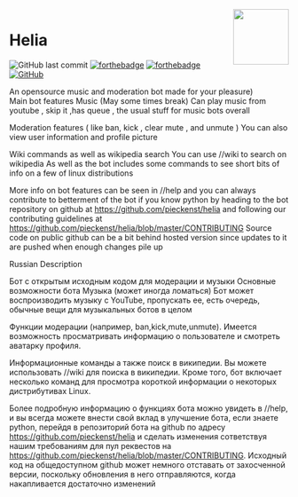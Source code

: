 <img align="right" src="https://raw.githubusercontent.com/pieckenst/helia/master/bitmap.png" height="100" width="100">

# Helia
![GitHub last commit](https://img.shields.io/github/last-commit/pieckenst/helia?style=for-the-badge)
[![forthebadge](https://forthebadge.com/images/badges/made-with-python.svg)](https://forthebadge.com)
[![forthebadge](https://forthebadge.com/images/badges/built-with-love.svg)](https://forthebadge.com)
[![GitHub](https://img.shields.io/github/license/pieckenst/helia?style=for-the-badge)](https://github.com/pieckenst/helia/blob/master/LICENSE)

An opensource music and moderation bot made for your pleasure)  
Main bot features Music (May some times break) Can play music from youtube , skip it ,has queue , the usual stuff for music bots overall

Moderation features ( like ban, kick , clear mute , and unmute ) You can also view user information and profile picture

Wiki commands as well as wikipedia search You can use //wiki to search on wikipedia As well as the bot includes some commands to see short bits of info on a few of linux distributions

More info on bot features can be seen in //help and you can always contribute to betterment of the bot if you know python by heading to the bot repository on github at https://github.com/pieckenst/helia and following our contributing guidelines at https://github.com/pieckenst/helia/blob/master/CONTRIBUTING
Source code on public github can be a bit behind hosted version since updates to it are pushed when enough changes pile up

Russian Description

Бот с открытым исходным кодом для модерации и музыки Основные возможности бота Музыка (может иногда ломаться) Бот может воспроизводить музыку с YouTube, пропускать ее, есть очередь, обычные вещи для музыкальных ботов в целом

Функции модерации (например, ban,kick,mute,unmute).  Имеется возможность просматривать информацию о пользователе и смотреть аватарку профиля.

Информационные команды а также поиск в википедии. Вы можете использовать //wiki для поиска в википедии. Кроме того, бот включает несколько команд для просмотра короткой информации о некоторых дистрибутивах Linux.

Более подробную информацию о функциях бота можно увидеть в //help, и вы всегда можете внести свой вклад в улучшение бота, если знаете python, перейдя в репозиторий бота на github по адресу https://github.com/pieckenst/helia и сделать изменения сответствуя нашим требованиям для пул реквестов на https://github.com/pieckenst/helia/blob/master/CONTRIBUTING. Исходный код на общедоступном github может немного отставать от захосченной версии, поскольку обновления в него отправляются, когда накапливается достаточно изменений
